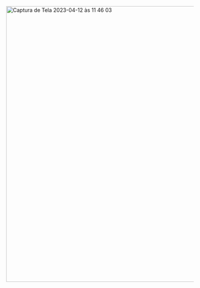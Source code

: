 <img width="740" alt="Captura de Tela 2023-04-12 às 11 46 03" src="https://user-images.githubusercontent.com/57817746/232866589-79fad0a8-7f75-4024-b971-c3f25f6ff60f.png">
